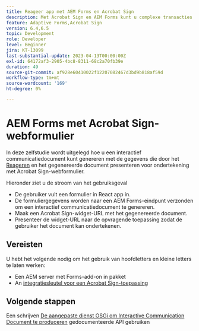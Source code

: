 ```yaml
---
title: Reageer app met AEM Forms en Acrobat Sign
description: Met Acrobat Sign en AEM Forms kunt u complexe transacties automatiseren en juridische e-handtekeningen opnemen als onderdeel van een naadloze digitale ervaring.
feature: Adaptive Forms,Acrobat Sign
version: 6.4,6.5
topic: Development
role: Developer
level: Beginner
jira: KT-13099
last-substantial-update: 2023-04-13T00:00:00Z
exl-id: 64172af3-2905-4bc8-8311-68c2a70fb39e
duration: 49
source-git-commit: af928e60410022f12207082467d3bd9b818af59d
workflow-type: tm+mt
source-wordcount: '169'
ht-degree: 0%

---
```


# AEM Forms met Acrobat Sign-webformulier


In deze zelfstudie wordt uitgelegd hoe u een interactief communicatiedocument kunt genereren met de gegevens die door het [Reageren](https://react.dev/) en het gegenereerde document presenteren voor ondertekening met Acrobat Sign-webformulier.

Hieronder ziet u de stroom van het gebruiksgeval

* De gebruiker vult een formulier in React app in.
* De formuliergegevens worden naar een AEM Forms-eindpunt verzonden om een interactief communicatiedocument te genereren.
* Maak een Acrobat Sign-widget-URL met het gegenereerde document.
* Presenteer de widget-URL naar de opvragende toepassing zodat de gebruiker het document kan ondertekenen.

## Vereisten

U hebt het volgende nodig om het gebruik van hoofdletters en kleine letters te laten werken:

* Een AEM server met Forms-add-on in pakket
* An [integratiesleutel voor een Acrobat Sign-toepassing](https://helpx.adobe.com/sign/kb/how-to-create-an-integration-key.html)

## Volgende stappen

Een schrijven [De aangepaste dienst OSGi om Interactive Communication Document te produceren](./create-ic-document.md) gedocumenteerde API gebruiken
